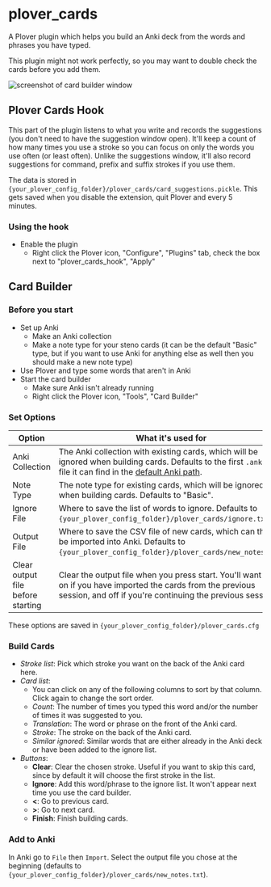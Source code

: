 # plover_cards

A Plover plugin which helps you build an Anki deck from the words and phrases you have typed.

This plugin might not work perfectly, so you may want to double check the cards before you add them.

![screenshot of card builder window](https://user-images.githubusercontent.com/3298461/112348383-afbd6800-8cbf-11eb-8de7-8b6d48fe85f6.png)

## Plover Cards Hook

This part of the plugin listens to what you write and records the suggestions (you don't need to have the suggestion window open). It'll keep a count of how many times you use a stroke so you can focus on only the words you use often (or least often). Unlike the suggestions window, it'll also record suggestions for command, prefix and suffix strokes if you use them.

The data is stored in `{your_plover_config_folder}/plover_cards/card_suggestions.pickle`. This gets saved when you disable the extension, quit Plover and every 5 minutes.

### Using the hook

- Enable the plugin
  - Right click the Plover icon, "Configure", "Plugins" tab, check the box next to "plover_cards_hook", "Apply"

## Card Builder

### Before you start
- Set up Anki
  - Make an Anki collection
  - Make a note type for your steno cards (it can be the default "Basic" type, but if you want to use Anki for anything else as well then you should make a new note type)
- Use Plover and type some words that aren't in Anki
- Start the card builder
  - Make sure Anki isn't already running
  - Right click the Plover icon, "Tools", "Card Builder"

### Set Options

| Option                            | What it's used for                                                                                                                                                                                                  |
| --------------------------------- | ------------------------------------------------------------------------------------------------------------------------------------------------------------------------------------------------------------------- |
| Anki Collection                   | The Anki collection with existing cards, which will be ignored when building cards. Defaults to the first `.anki2` file it can find in the [default Anki  path](https://apps.ankiweb.net/docs/manual20.html#files). |
| Note Type                         | The note type for existing cards, which will be ignored when building cards. Defaults to "Basic".                                                                                                                   |
| Ignore File                       | Where to save the list of words to ignore. Defaults to `{your_plover_config_folder}/plover_cards/ignore.txt`.                                                                                                       |
| Output File                       | Where to save the CSV file of new cards, which can then be imported into Anki. Defaults to `{your_plover_config_folder}/plover_cards/new_notes.txt`.                                                                |
| Clear output file before starting | Clear the output file when you press start. You'll want this on if you have imported the cards from the previous session, and off if you're continuing the previous session.                                        |

These options are saved in `{your_plover_config_folder}/plover_cards.cfg`

### Build Cards

- *Stroke list*: Pick which stroke you want on the back of the Anki card here.
- *Card list*:
  - You can click on any of the following columns to sort by that column. Click again to change the sort order.
  - *Count*: The number of times you typed this word and/or the number of times it was suggested to you.
  - *Translation*: The word or phrase on the front of the Anki card.
  - *Stroke*: The stroke on the back of the Anki card.
  - *Similar ignored*: Similar words that are either already in the Anki deck or have been added to the ignore list.
- *Buttons*:
  - **Clear**: Clear the chosen stroke. Useful if you want to skip this card, since by default it will choose the first stroke in the list.
  - **Ignore**: Add this word/phrase to the ignore list. It won't appear next time you use the card builder.
  - **<**: Go to previous card.
  - **>**: Go to next card.
  - **Finish**: Finish building cards.

### Add to Anki

In Anki go to `File` then `Import`. Select the output file you chose at the beginning (defaults to `{your_plover_config_folder}/plover_cards/new_notes.txt`).

